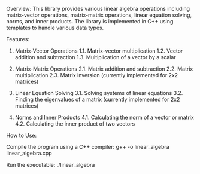 Overview:
This library provides various linear algebra operations including matrix-vector operations, matrix-matrix operations, linear equation solving, norms, and inner products. 
The library is implemented in C++ using templates to handle various data types.

Features:
1. Matrix-Vector Operations
1.1. Matrix-vector multiplication
1.2. Vector addition and subtraction
1.3. Multiplication of a vector by a scalar

2. Matrix-Matrix Operations
2.1. Matrix addition and subtraction
2.2. Matrix multiplication
2.3. Matrix inversion (currently implemented for 2x2 matrices)
   
3. Linear Equation Solving
3.1. Solving systems of linear equations
3.2. Finding the eigenvalues of a matrix (currently implemented for 2x2 matrices)
   
4. Norms and Inner Products
4.1. Calculating the norm of a vector or matrix
4.2. Calculating the inner product of two vectors

How to Use:

Compile the program using a C++ compiler:
g++ -o linear_algebra linear_algebra.cpp

Run the executable:
./linear_algebra
